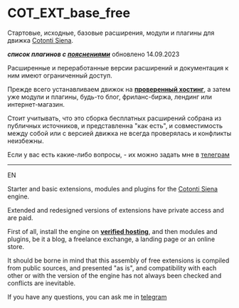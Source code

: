 # COT_EXT_base_free
Стартовые, исходные, базовые расширения, модули и плагины для движка [Cotonti Siena](https://github.com/Cotonti/Cotonti).

***список плагинов с [пояснениями](https://docs.google.com/spreadsheets/d/1f8USw89ia79RkIHBIAaJiZhZrLwELQJtAeTZscQgsBk/)*** обновлено 14.09.2023

Расширенные и переработанные версии расширений и документация к ним имеют ограниченный доступ. 

Прежде всего устанавливаем движок на <b>[проверенный хостинг](https://beget.com/order/start?id=1479352)</b>, а затем уже модули и плагины, будь-то блог, фриланс-биржа, лендинг или интернет-магазин. 

Стоит учитывать, что это сборка бесплатных расширений собрана из публичных источников, и представленна "как есть", и совместимость между собой или с версией движка не всегда проверялась и конфликты неизбежны. 

Если у вас есть какие-либо вопросы, - их можно задать мне в [телеграм](https://t.me/webitproff)

<hr/>
EN

Starter and basic extensions, modules and plugins for the  [Cotonti Siena](https://github.com/Cotonti/Cotonti) engine. 

Extended and redesigned versions of extensions have private access and are paid.

First of all, install the engine on <b>[verified hosting](http://beget.com/order/start?id=1479352)</b>, and then modules and plugins, be it a blog, a freelance exchange, a landing page or an online store.

It should be borne in mind that this assembly of free extensions is compiled from public sources, and presented "as is", and compatibility with each other or with the version of the engine has not always been checked and conflicts are inevitable.

If you have any questions, you can ask me in [telegram](https://t.me/webitproff )


